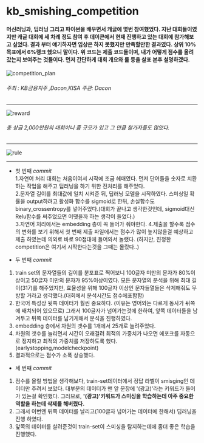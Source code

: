 # kb_smishing_competition

#### 머신러닝과, 딥러닝 그리고 파이썬을 배우면서 캐글에 몇번 참여했었다. 지난 대회들이였지만 캐글 대회에 세 차례 정도 참여 후 데이콘에서 현재 진행하고 있는 대회에 참가해보고 싶었다. 결과 부터 얘기하자면 입상은 하지 못했지만 만족할만한 결과였다. 상위 10%목표에서 6%랭크 했으니 말이다. 위 코드는 제출 코드들이며, 내가 어떻게 점수를 올려 갔는지 보여주는 것들이다. 먼저 간단하게 대회 개요와 룰 등을 살표 본후 설명하겠다.

![competition_plan](https://user-images.githubusercontent.com/59334939/75552392-8e1c8d80-5a79-11ea-93c5-d79909f3f201.png)

###### 주최 : KB금융지주 ,Dacon,KISA 주관: Dacon
* * *

![reward](https://user-images.githubusercontent.com/59334939/75552399-907ee780-5a79-11ea-897e-fea56aa787fd.png)

###### 총 상금 2,000만원의 대회이니 좀 규모가 있고 그 만큼 참가자들도 많았다.
***
![rule](https://user-images.githubusercontent.com/59334939/75552401-9248ab00-5a79-11ea-95eb-28df5e89b893.png)


***

* 첫 번째 *commit*  
1.자연어 처리 대회는 처음이여서 시작에 조금 헤매였다. 먼저 단어들을 숫자로 치환하는 작업을 해주고 딥러닝을 하기 위한 전처리를 해주었다.  
2.문자열 길이를 최대값에 일치 시켜준 뒤, 딥러닝 모델을 시작하였다. 스미싱일 확률을 output하려고 활성화 함수를 sigmoid로 한뒤, 손실함수도 binary_crossentropy를 넣어주었다.(대회가 끝나고 생각한것인데, sigmoid대신 Relu함수를 써주었으면 어땟을까 하는 생각이 들었다.)  
3.자연어 처리에서는 embedding 층이 꼭 들어가 줘야한다.
4.제출을 할수록 점수의 변화를 보기 위해서 첫 번째 제출 파일에서는 점수가 많이 높지않을걸 예상하고 제출 하였는데 의외로 바로 90점대에 들어와서 놀랬다.
(하지만, 진정한 competition은 여기서 시작한다는것을 그때는 몰랐다..)


* 두 번째 *commit*
1. train set의 문자열들의 길이를 분포표로 찍어보니 100글자 미만의 문자가 80%이상이고 50글자 미만의 문자가 95%이상이였다. 모든 문자열의 분석을 위해 최대 길이(317)를 해주었지만, 효율성을 위해 100글자 이상인 문자들열들은 삭제해줘도 무방할 거라고 생각했다.(대회에서 분석시간도 점수에포함함)  
2. 한국어 특성상 뒷쪽 데이터가 훨씬 중요하다. (이유는 영어와는 다르게 동사가 뒤쪽에 배치되어 있으므로) 그래서 100글자가 넘어가는것에 한하여, 앞쪽 데이터들을 남겨두고 뒤쪽 데이터를 남기게해서 분석을 진행하였다.
3. embedding 층에서 차원의 갯수를 1개에서 25개로 늘려주었다.
4. 차원의 갯수를 늘리면서 시간이 오래걸려 최적의 가중치가 나오면 에포크를 자동으로 정지하고 최적의 가중치를 저장하도록 했다.(earlystopping,modelcheckpoint)
5. 결과적으로는 점수가 소폭 상승했다.


* 세 번쨰 *commit*
1. 점수를 올릴 방법을 생각해보다, train-set데이터에서 정답 라벨이 smisging인 데이터만 추려서 보았다. 대부분의 데이터가 맨 앞 문장에 '(광고)'라는 키워드가 들어가 있는걸 확인했다. 그러므로, **'(광고)'키워드가 스미싱을 학습하는데 아주 중요한 역할을 하는데 삭제를 해버렸다.**   
2. 그래서 이번엔 뒤쪽 데이터를 날리고(100글자 넘어가는 데이터에 한해서) 딥러닝을 진행 하였다.
3. 앞쪽의 데이터를 살려준것이 train-set이 스미싱을 탐지하는데에 좀더 좋은 학습을 진행했다.
